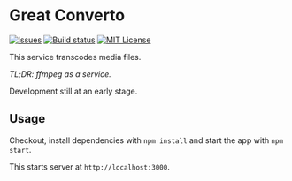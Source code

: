# Great Converto

[![Issues](https://img.shields.io/github/issues/vot/greatconverto.svg)](https://github.com/vot/greatconverto/issues)
[![Build status](https://img.shields.io/circleci/project/github/vot/greatconverto/master.svg)](https://circleci.com/gh/vot/greatconverto/tree/master)
[![MIT License](https://img.shields.io/badge/license-MIT.svg)](https://spdx.org/licenses/MIT)


This service transcodes media files.

*TL;DR: ffmpeg as a service.*

Development still at an early stage.


## Usage

Checkout, install dependencies with `npm install` and start the app with `npm start`.

This starts server at `http://localhost:3000`.


<!--
## TODO

- Support image conversions
- Support PDF/doc conversions
- Support waveform generation
- Support screenshot generation
- Add web hooks for notifications

JSON Api
{
  file: {url},
  targets: ['gif', 'webm'],
  opts: {
    screenshots: 5,
    screenshotFormat: 'png'
  }
}
{
  file: {url},
  targets: 'jpg',
  opts: {
    pages: '1-3'
  }
}
{
  file: {base64},
  targets: 'jpg'
}
{
  file: {url},
  targets: 'html'
}


-->
